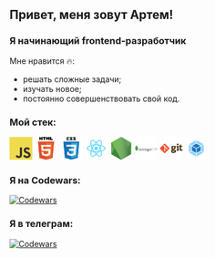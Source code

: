 ## Привет, меня зовут Артем!

### Я начинающий frontend-разработчик

Мне нравится 🔥:
- решать сложные задачи;
- изучать новое;
- постоянно совершенствовать свой код.

### Мой стек:
<div display="flex">
    <img alt="JavaScript" width="40px" src="https://raw.githubusercontent.com/github/explore/80688e429a7d4ef2fca1e82350fe8e3517d3494d/topics/javascript/javascript.png" />
    <img alt="HTML5" width="40px" src="https://raw.githubusercontent.com/github/explore/80688e429a7d4ef2fca1e82350fe8e3517d3494d/topics/html/html.png" />
    <img alt="CSS" width="40px" src="https://raw.githubusercontent.com/github/explore/80688e429a7d4ef2fca1e82350fe8e3517d3494d/topics/css/css.png" />
    <img alt="React" width="40px" src="https://raw.githubusercontent.com/github/explore/80688e429a7d4ef2fca1e82350fe8e3517d3494d/topics/react/react.png" />
    <img alt="Node.js" width="40px" src="https://raw.githubusercontent.com/github/explore/80688e429a7d4ef2fca1e82350fe8e3517d3494d/topics/nodejs/nodejs.png" />
    <img alt="MongoDB" width="40px" src="https://raw.githubusercontent.com/github/explore/80688e429a7d4ef2fca1e82350fe8e3517d3494d/topics/mongodb/mongodb.png" />
    <img alt="Git" width="40px" src="https://raw.githubusercontent.com/github/explore/80688e429a7d4ef2fca1e82350fe8e3517d3494d/topics/git/git.png" />
    <img alt="Webpack" width="40px" src="https://raw.githubusercontent.com/github/explore/80688e429a7d4ef2fca1e82350fe8e3517d3494d/topics/webpack/webpack.png" />
</div>

### Я на Codewars:
[<img alt="Codewars" width="300px" src="https://www.codewars.com/users/Artem%20Kudenikov/badges/large" />](https://www.codewars.com/users/Artem%20Kudenikov)

### Я в телеграм:
[<img alt="Codewars" width="300px" src="https://cdn-icons-png.flaticon.com/512/2111/2111646.png" />](https://t.me/artem_kudenikov)